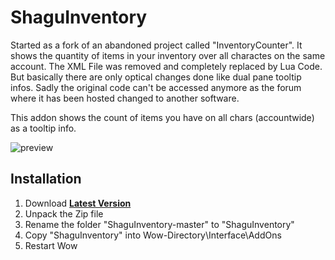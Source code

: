 # ShaguInventory

Started as a fork of an abandoned project called "InventoryCounter". It shows the quantity of items in your inventory over all charactes on the same account. The XML File was removed and completely replaced by Lua Code. But basically there are only optical changes done like dual pane tooltip infos. Sadly the original code can't be accessed anymore as the forum where it has been hosted changed to another software.

This addon shows the count of items you have on all chars (accountwide) as a tooltip info.

![preview](https://raw.githubusercontent.com/shagu/ShaguAddons/master/_img/ShaguInventory/tooltip.jpg)

## Installation
1. Download **[Latest Version](https://github.com/shagu/ShaguInventory/archive/master.zip)**
2. Unpack the Zip file
3. Rename the folder "ShaguInventory-master" to "ShaguInventory"
4. Copy "ShaguInventory" into Wow-Directory\Interface\AddOns
5. Restart Wow